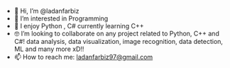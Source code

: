 - 👋 Hi, I’m @ladanfarbiz
- 👀 I’m interested in Programming
- 🌱 I enjoy Python , C# currently learning C++ 
- 🤓 I’m looking to collaborate on any project related to Python, C++ and C#! data analysis, data visualization, image recognition, data detection, ML and many more xD!!
- 📫 How to reach me: ladanfarbiz97@gmail.com

<!---
ladanfarbiz/ladanfarbiz is a ✨ special ✨ repository because its `README.md` (this file) appears on your GitHub profile.
You can click the Preview link to take a look at your changes.
--->
